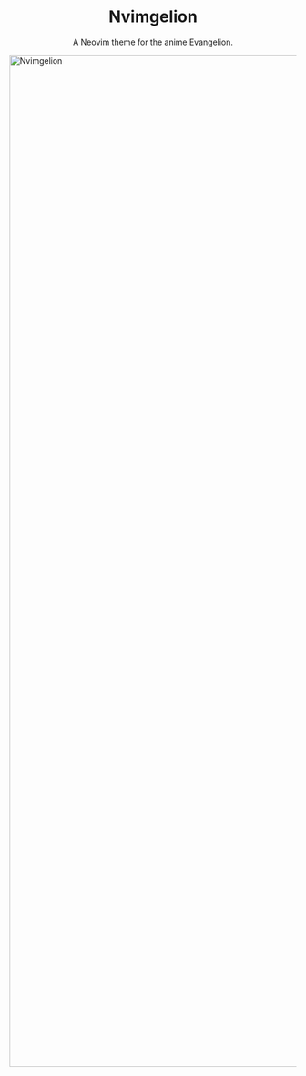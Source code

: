 <div align="center">

# Nvimgelion

A Neovim theme for the anime Evangelion.

</div>



<img width="1774" alt="Nvimgelion" src="">

